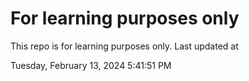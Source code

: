 # For learning purposes only
This repo is for learning purposes only.
Last updated at

Tuesday, February 13, 2024 5:41:51 PM


